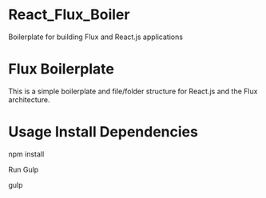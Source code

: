 # React_Flux_Boiler
Boilerplate for building Flux and React.js applications

# Flux Boilerplate

This is a simple boilerplate and file/folder structure for React.js and the Flux architecture.

# Usage Install Dependencies

npm install

Run Gulp

gulp
